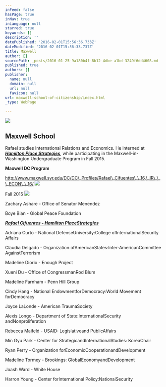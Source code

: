 ```yaml
---
inFeed: false
hasPage: true
inNav: true
inLanguage: null
starred: true
keywords: []
description: ''
datePublished: '2016-02-01T15:56:36.733Z'
dateModified: '2016-02-01T15:56:33.737Z'
title: Maxwell
author: []
sourcePath: _posts/2016-01-25-9a180b4f-8b12-4dbe-a1bd-3249f6dd4608.md
published: true
authors: []
publisher:
  name: null
  domain: null
  url: null
  favicon: null
url: maxwell-school-of-citizenship/index.html
_type: WebPage

---
```

![](https://s3-us-west-2.amazonaws.com/the-grid-img/p/f5e0c4937954763ff4988c47e6f2625860fcf89c.jpg)

## Maxwell School 

Rafael studies International Relations and Economics. He interned at [_**Hamilton Place Strategies**_][0],   while participating in the Maxwell-in-Washington Undergraduate Program in Fall 2015\.

**Maxwell DC Program**

http://www.maxwell.syr.edu/DC/DC\_Profiles/Rafael\_Cifuentes\_\_16,\_IR\_\_\_ECON\_\_16/
![](https://s3-us-west-2.amazonaws.com/the-grid-img/p/1b03effcc946016839deb4e7c25ef226131c849c.jpg)

Fall 2015 ![](https://s3-us-west-2.amazonaws.com/the-grid-img/p/cff2aad057740fc3ba1f6acab001b6154b67e859.jpg)

Zachary Ashare - Office of Senator Menendez

Boye Bian - Global Peace Foundation

**_[Rafael Cifuentes - Hamilton PlaceStrategies][0]_**

Adriana Curto - National DefenseUniversity:College ofInternationalSecurity Affairs

Claudia Delgado - Organization ofAmericanStates:Inter-AmericanCommittee AgainstTerrorism

Madeline Diorio - Enough Project

Xueni Du - Office of CongressmanRod Blum

Madeline Farnham - Penn Hill Group

Cindy Hang - National EndowmentforDemocracy:World Movement forDemocracy

Joyce LaLonde - American TraumaSociety

Alexis Longo - Department of State:InternationalSecurity andNonproliferation

Rebecca Maifeld - USAID: Legislativeand PublicAffairs

Min Gyu Park - Center for StrategicandInternationalStudies: KoreaChair

Ryan Perry - Organization forEconomicCooperationandDevelopment

Madeline Tormey - Brookings: GlobalEconomyandDevelopment

Joash Ward - White House

Harron Young - Center forInternational Policy:NationalSecurity

[0]: https://thegrid.ai/rcgliv/hamilton-place/